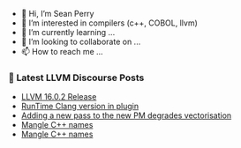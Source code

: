 - 👋 Hi, I’m Sean Perry
- 👀 I’m interested in compilers (c++, COBOL, llvm)
- 🌱 I’m currently learning ...
- 💞️ I’m looking to collaborate on ...
- 📫 How to reach me ...

<!---
s66perry/s66perry is a ✨ special ✨ repository because its `README.md` (this file) appears on your GitHub profile.
You can click the Preview link to take a look at your changes.
--->
### 📕 Latest LLVM Discourse Posts

<!-- DISCOURSE-LLVM:START -->
- [LLVM 16.0.2 Release](https://discourse.llvm.org/t/llvm-16-0-2-release/70107#post_1)
- [RunTime Clang version in plugin](https://discourse.llvm.org/t/runtime-clang-version-in-plugin/69331#post_2)
- [Adding a new pass to the new PM degrades vectorisation](https://discourse.llvm.org/t/adding-a-new-pass-to-the-new-pm-degrades-vectorisation/70105#post_1)
- [Mangle C++ names](https://discourse.llvm.org/t/mangle-c-names/70104#post_2)
- [Mangle C++ names](https://discourse.llvm.org/t/mangle-c-names/70104#post_1)
<!-- DISCOURSE-LLVM:END -->

